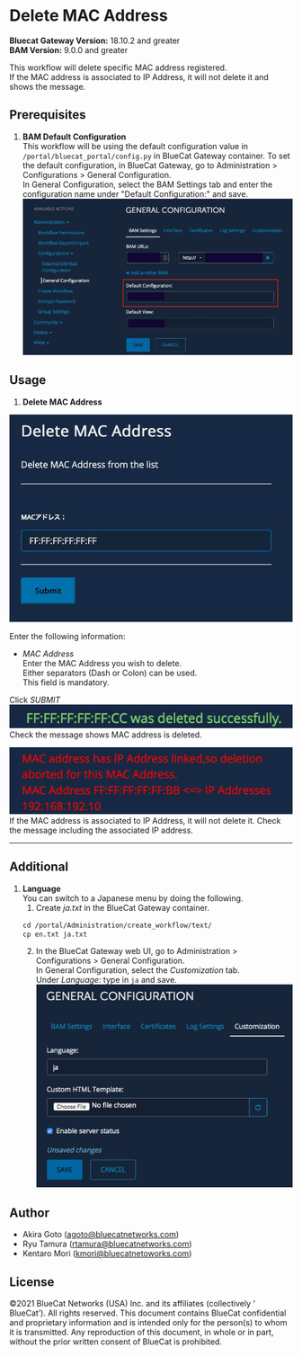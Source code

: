 # Delete MAC Address  
**Bluecat Gateway Version:** 18.10.2 and greater  
**BAM Version:** 9.0.0 and greater  

This workflow will delete specific MAC address registered.   
If the MAC address is associated to IP Address, it will not delete it and shows the message.

## Prerequisites
1. **BAM Default Configuration**  
This workflow will be using the default configuration value in `/portal/bluecat_portal/config.py` in BlueCat Gateway container.  To set the default configuration, in BlueCat Gateway, go to Administration > Configurations > General Configuration.  
In General Configuration, select the BAM Settings tab and enter the configuration name under "Default Configuration:" and save.  
![screenshot](img/BAM_default_settings.jpg?raw=true "BAM_default_settings")  


## Usage   

1. **Delete MAC Address**  
  <img src = "img/mac_address_del1.jpg" width = "600px"> 
<!-- ![screenshot](img/mac_address_reg1.jpg?raw=true "mac_address_reg1")   -->

Enter the following information:  

- *MAC Address*  
Enter the MAC Address you wish to delete.  
Either separators (Dash or Colon) can be used.  
This field is mandatory.    

Click *SUBMIT*  
![screenshot](img/mac_address_del2.jpg?raw=true "mac_address_del2")  
Check the message shows MAC address is deleted.  

 
 ![screenshot](img/mac_address_del3.jpg?raw=true "mac_address_del3")  
 If the MAC address is associated to IP Address, it will not delete it.
 Check the message including the associated IP address.
 
---

## Additional  

1. **Language**  
You can switch to a Japanese menu by doing the following.  
    1. Create *ja.txt* in the BlueCat Gateway container.  
    ```
    cd /portal/Administration/create_workflow/text/  
    cp en.txt ja.txt  
    ```  
    2. In the BlueCat Gateway web UI, go to Administration > Configurations > General Configuration.   
    In General Configuration, select the *Customization* tab.  
    Under *Language:* type in `ja` and save.  
    ![screenshot](img/langauge_ja.jpg?raw=true "langauge_ja")  


## Author    
- Akira Goto (agoto@bluecatnetworks.com)  
- Ryu Tamura (rtamura@bluecatnetworks.com)    
- Kentaro Mori (kmori@bluecatnetoworks.com)

## License
©2021 BlueCat Networks (USA) Inc. and its affiliates (collectively ‘ BlueCat’). All rights reserved. This document contains BlueCat confidential and proprietary information and is intended only for the person(s) to whom it is transmitted. Any reproduction of this document, in whole or in part, without the prior written consent of BlueCat is prohibited.